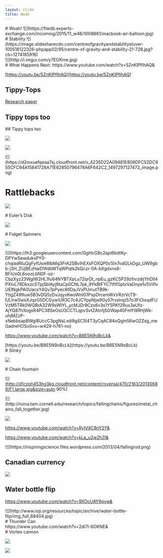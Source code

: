 ```yaml
---
layout: slide
title: Woah
---
```

<section data-markdown data-notes="^Note:"># Woah!
![](https://filedb.experts-exchange.com/incoming/2015/11_w46/1008861/macbook-air-balloon.jpg)
</section>

<section data-markdown data-notes="^Note:">
# Stability
![](https://image.slidesharecdn.com/centreofgravityandstabilitystuver-100518122326-phpapp02/95/centre-of-gravity-and-stability-21-728.jpg?cb=1274185916)
</section>

<section data-markdown data-notes="^Note:">
  ![](http://i.imgur.com/y7EOXme.jpg)
</section>

<section data-markdown data-notes="^Note:">
# What Happens Next:
https://www.youtube.com/watch?v=5ZnKIPfIhAQ&
</section>

<section data-markdown data-notes="^Note:">

[https://youtu.be/5ZnKIPfIhAQ](https://youtu.be/5ZnKIPfIhAQ)

</section>

<section data-markdown data-notes="^Note:">

# Tippy-Tops 

[Research paper](http://www2.ph.ed.ac.uk/~amorozov/files/TEACHING/tippetop.pdf)
  </section>
  <section data-markdown data-notes="^Note:">

## Tippy tops too
  </section>

  <section data-markdown data-notes="^Note:">
  ## Tippy tops too

![](https://upload.wikimedia.org/wikipedia/commons/9/99/Pauli_wolfgang_c4.jpg)

  </section>

  <section data-markdown data-notes="^Note:">

![](https://d2mxuefqeaa7sj.cloudfront.net/s_4235D22A09481E808DFC52DC955CFC94A15841728A71E62850796478A6F642C2_1497297103137_image.png)

  </section>

  <section data-markdown data-notes="^Note:">
![](https://d2mxuefqeaa7sj.cloudfront.net/s_4235D22A09481E808DFC52DC955CFC94A15841728A71E62850796478A6F642C2_1497297127472_image.png)

  </section>
 

# Rattlebacks


![](https://upload.wikimedia.org/wikipedia/commons/7/79/Rolling-pitching.png)

</section>

<section data-markdown data-notes="^Note:">
# Euler’s Disk


![](https://d2mxuefqeaa7sj.cloudfront.net/s_4235D22A09481E808DFC52DC955CFC94A15841728A71E62850796478A6F642C2_1497297747006_file.jpeg)

</section>

<section data-markdown data-notes="^Note:">
# Fidget Spinners


![](https://lh3.googleusercontent.com/fMIY5Utz-VfusO4m8-w2d0y_juVsV9_iyMhQ3OqEB5mjLwJiC3lg6oiCY-U7rPdjOLYi9-EEqJ6HJNDuNDOMESlxy97y92_kR8t4Me7Pgfw0i66b4G7HRjyVDDVg2Xdqfj_w-d7aJOw8_w-E4xNCft6uCEqYRfSgTY3hxOm4pquibf21L26-eL95MDq_OHTeqA4NDcsJ5cHKVZqILiMWZsDCnKQGANJ_V3P6TrseubLIaBpjxttWnp_hm7pfzkv5dASv3cQjtQzR1OWK2xPdDztBucvY73qhjsoFH2MZD3liTf71zEAJ0bGJlJdkYSKhk5_LRSfWK0_Zytn7UQ4O1MjryFXlrwdWwAdZmQX2Diyw0NIW-cIVJSh3Qd247XfbNVOlzJh8AZzYCRLSxV7c1g94OeHqEqC-7UeWJpH356lLYuBUu7Fmxi6aYEsHpCUSpfAoJfXuFKqydob0yXRdCQpB6N6jesj-vLMsfWTY8gLe74l4BY4_na0IpKaHiMDC2BNqv2-unubc9f0JGMVWvXUW0U94JSPP0rqDMiSHm1zNOj0qUDkFkU_GF14rZN7ZFeYvnX3R9gxhEIER9jdeWzcvkCfxQn2czBvSFiAJdFhXY18BKfmA=w429-h761-no)
</section>

<section data-markdown data-notes="^Note:">
![](https://lh3.googleusercontent.com/GgHcG8c2api6bdtKy-DPYwSewduksPY0-chqiadRluQgFyfUsie8IbMq3FrA2SBvIhEXsFOXQP0c5ln7odGLkDgz_UW9gbb-j3H_ZUjBEzHaiDWdbWTqWPqtk2kQczr-0A-bXgdxns8-BFiUx0L6oooLbN0F-oz-CbzXyz23WglW2HL1fu64NYBTXpLu72qrDt_npEu_gzKC5P29zfnrzdljYhDlI4PXIvL78DkxzcSTpjSblAyj9taCp0CNL7pk_9YkBtFYC7tfifGptxVaDnye1v5ViflvUEINgkPA0UacxY4Qv7pPyec86DaJVxPUmutTB9k-YtigZ499uwSB3vDQ5zDvJqyxKwoWnlG1PspDrcemWxVRzrVcT9-fJLIrwSwsXJqzG5DCGywiUR3C7c4JCYppNjw9Gy57rvslrqz57o3FiOixqdFUVzM5TRk0WQBrA32W9sWIYL_ycMJDr8Czs6v3s1YSPKf2Rux3aUfz-AjYQ87hXogsR4PC38SeOsU3CCTLqpvSvtZAtn1jSGWap40FmYI9RHjWk-uhjMZzP-xNebbsapBWgl8UccC3pgNsLxdi9gSC5I4T3yCqAC84oQgln56wOZZsg_meGadreHOSoSvu=w429-h761-no)

</section>

<section data-markdown data-notes="^Note:">


https://www.youtube.com/watch?v=B8E5N9oBcLk&

</section>

<section data-markdown data-notes="^Note:">
[https://youtu.be/B8E5N9oBcLk](https://youtu.be/B8E5N9oBcLk)


</section>

<section data-markdown data-notes="^Note:">
# Slinky


![](https://d2mxuefqeaa7sj.cloudfront.net/s_4235D22A09481E808DFC52DC955CFC94A15841728A71E62850796478A6F642C2_1499164974938_giphy.gif)

</section>

<section data-markdown data-notes="^Note:">
# Chain fountain


![](http://d1czgh453hg3kg.cloudfront.net/content/royprsa/470/2163/20130689/F1.large.jpg&size=auto 90%)

</section>

<section data-markdown data-notes="^Note:">
![](http://ruina.tam.cornell.edu/research/topics/fallingchains/figures/metal_chains_fall_together.jpg)

</section>

<section data-markdown data-notes="^Note:">

![](http://ruina.tam.cornell.edu/research/topics/fallingchains/figures/chain_wins.jpg)

</section>

<section data-markdown data-notes="^Note:">
  
  https://www.youtube.com/watch?v=RylV4C8nY2Y&

</section>

<section data-markdown data-notes="^Note:">
  
  https://www.youtube.com/watch?v=kLa_u2w2hZI&

</section>

<section data-markdown data-notes="^Note:">
![](https://inspiringscience.files.wordpress.com/2013/04/fallingrod.png)

</section>

<section data-markdown data-notes="^Note:">
  
  # Canadian currency

![](https://lh3.googleusercontent.com/LIukbe9ZRzlz8lg5Qvk3lRstGkwVznGkmvhOTlXbfhIUYebrYp1WvBeoCpj_crd3KG2dBDgFusLFJaGHWFE8xwMZY9Ff83Lo0qXq_cQQyH1Wn7giBjJqIWGyd8i82v2QIqximd0Qmi9yKf35BnVzNybFsphWXX3iwMNoVrsbD7qXeaNIGmDu8L_oKgYnPlNB9Oh3Sab21HfBewEK7wotPj_HzZwuMgi2asmX7VPiAKuFbXNCP95RQuzvMXwTiPaxZh1J22D8UA4IlPUERJ7m9L_zbWULU_yacgJM5eo5hfM0RwjUJLi-i1kWNk5b3XwXN-kdtSj9iSfypW32cq6mmf5z7UmmtbIpHyRCoAkdzCYyKtBwxFOXgMNk6kcGtddbWIB0hs0aBBTH5TC6Sl1wHCUHeTztU6ywCe4P9SjHJCVTz4p1TGtSio6-NXB3RiV6t9SK557sTalUDZAvNlClIRdwwRmrfqjyvMJ9zdUI2BjkclsFFWqxFFlp721XZonrYrCO4uxlyH7qHT9MalO5WE08qPIZYiQ7uTuz2rOXcGSvPDXrQOCIgbKjpoAmaLYKdwQRUcJsSBwpgwoIfAsq6a9P9SN0_i26fo5-68OrSp-og8fjJORZ=w429-h761-no)

</section>

<section data-markdown data-notes="^Note:">

# Water bottle flip

</section>

<section data-markdown data-notes="^Note:">

https://www.youtube.com/watch?v=9XOcUAY9qvw&

</section>

<section data-markdown data-notes="^Note:">
![](http://www.iop.org/resources/topic/archive/water-bottle-flip/img_full_68404.jpg)


</section>

<section data-markdown data-notes="^Note:">
# Thunder Can

</section>

<section data-markdown data-notes="^Note:">
https://www.youtube.com/watch?v=2di7l-6OKNE&

</section>

<section data-markdown data-notes="^Note:">
# Vortex cannon

![](http://www.sciencefriday.com/wp-content/uploads/2016/03/Vortex-formation-with-arrows-1.jpg)

</section>

<section data-markdown data-notes="^Note:">

![](https://skullsinthestars.files.wordpress.com/2012/08/vortexring.jpg)
